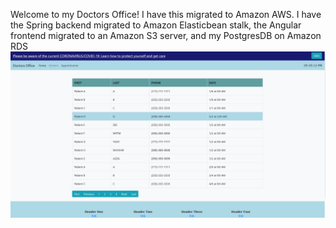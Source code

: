 Welcome to my Doctors Office! I have this migrated to Amazon AWS. I have the Spring backend migrated to Amazon Elasticbean stalk, the Angular frontend migrated to an Amazon S3 server,
and my PostgresDB on Amazon RDS
![](/AngularClient/src/assets/DoctorsOffice.png)
